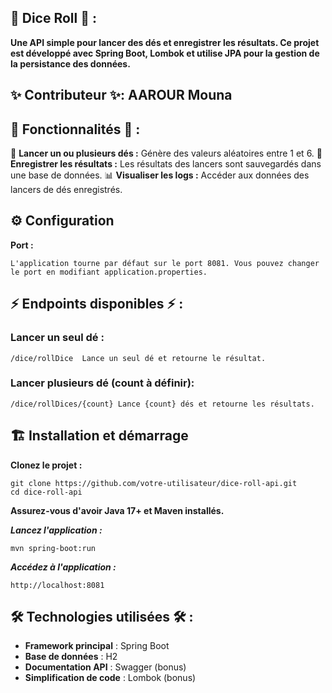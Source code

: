 ## 🎲 Dice Roll 🎲 : 

**Une API simple pour lancer des dés et enregistrer les résultats. Ce projet est développé avec Spring Boot, Lombok et utilise JPA pour la gestion de la persistance des données.**

## ✨ Contributeur ✨: AAROUR Mouna

## 🚀 Fonctionnalités 🚀 :

🎲 **Lancer un ou plusieurs dés :** Génère des valeurs aléatoires entre 1 et 6.
📝 **Enregistrer les résultats :** Les résultats des lancers sont sauvegardés dans une base de données.
📊 **Visualiser les logs :** Accéder aux données des lancers de dés enregistrés.


## ⚙️ Configuration

**Port :** 

```
L'application tourne par défaut sur le port 8081. Vous pouvez changer le port en modifiant application.properties.
```

## ⚡️ Endpoints disponibles ⚡️ : 

### Lancer un seul dé : 

```
/dice/rollDice	Lance un seul dé et retourne le résultat.
```

### Lancer plusieurs dé (count à définir): 

```
/dice/rollDices/{count}	Lance {count} dés et retourne les résultats.
```

## 🏗️ Installation et démarrage

**Clonez le projet :**

```
git clone https://github.com/votre-utilisateur/dice-roll-api.git
cd dice-roll-api
```

**Assurez-vous d'avoir Java 17+ et Maven installés.**

***Lancez l'application :***

```
mvn spring-boot:run
```

***Accédez à l'application :***
```
http://localhost:8081
```


## 🛠️ Technologies utilisées 🛠️ : 

- **Framework principal** : Spring Boot
- **Base de données** : H2 
- **Documentation API** : Swagger (bonus)
- **Simplification de code** : Lombok (bonus)
